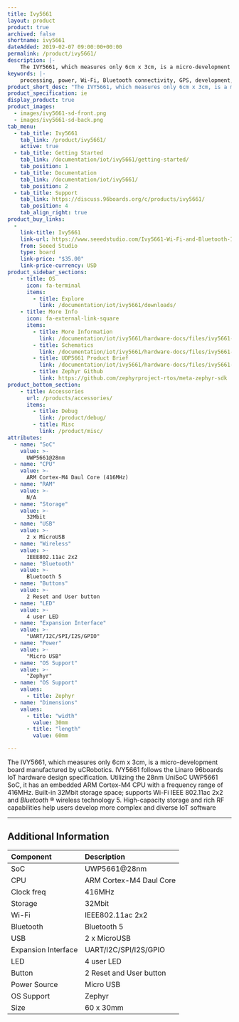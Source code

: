 ```yaml
---
title: Ivy5661
layout: product
product: true
archived: false
shortname: ivy5661
dateAdded: 2019-02-07 09:00:00+00:00
permalink: /product/ivy5661/
description: |-
    The IVY5661, which measures only 6cm x 3cm, is a micro-development board manufactured by uCRobotics. IVY5661 follows the Linaro 96boards IoT hardware design specification. Utilizing the 28nm UniSoC UWP5661 SoC, it has an embedded ARM Cortex-M4 CPU with a frequency range of 416MHz. Built-in 32Mbit storage space; supports Wi-Fi IEEE 802.11ac 2x2 and Bluetooth 5. High-capacity storage and rich RF capabilities help users develop more complex and diverse IoT software
keywords: |-
    processing, power, Wi-Fi, Bluetooth connectivity, GPS, development, board, mid-tier, xilinx, fpga, processor, low cost, Product, Development, Platform, bitmain, sophon, edge, RAK5205, wistrio, rakwireless, wireless, rak, ucrobotics, unisoc, ivy5661, iot
product_short_desc: "The IVY5661, which measures only 6cm x 3cm, is a micro-development board manufactured by uCRobotics."
product_specification: ie
display_product: true
product_images:
  - images/ivy5661-sd-front.png
  - images/ivy5661-sd-back.png
tab_menu:
  - tab_title: Ivy5661
    tab_link: /product/ivy5661/
    active: true
  - tab_title: Getting Started
    tab_link: /documentation/iot/ivy5661/getting-started/
    tab_position: 1
  - tab_title: Documentation
    tab_link: /documentation/iot/ivy5661/
    tab_position: 2
  - tab_title: Support
    tab_link: https://discuss.96boards.org/c/products/ivy5661/
    tab_position: 4
    tab_align_right: true
product_buy_links:
  -
    link-title: Ivy5661
    link-url: https://www.seeedstudio.com/Ivy5661-Wi-Fi-and-Bluetooth-IoT-Solution-SoC-SPRD-UWP5661-Cortex-M4-p-2867.html
    from: Seeed Studio
    type: board
    link-price: "$35.00"
    link-price-currency: USD
product_sidebar_sections:
    - title: OS
      icon: fa-terminal
      items:
        - title: Explore
          link: /documentation/iot/ivy5661/downloads/
    - title: More Info
      icon: fa-external-link-square
      items:
        - title: More Information
          link: /documentation/iot/ivy5661/hardware-docs/files/ivy5661-product-brief.pdf
        - title: Schematics
          link: /documentation/iot/ivy5661/hardware-docs/files/ivy5661-schematics.pdf
        - title: UDP5661 Product Brief
          link: /documentation/iot/ivy5661/hardware-docs/files/ivy5661-product-brief.pdf
        - title: Zephyr Github
          link: https://github.com/zephyrproject-rtos/meta-zephyr-sdk
product_bottom_section:
    - title: Accessories
      url: /products/accessories/
      items:
        - title: Debug
          link: /product/debug/
        - title: Misc
          link: /product/misc/
attributes:
  - name: "SoC"
    value: >-
      UWP5661@28nm
  - name: "CPU"
    value: >-
      ARM Cortex-M4 Daul Core (416MHz)
  - name: "RAM"
    value: >-
      N/A
  - name: "Storage"
    value: >-
      32Mbit
  - name: "USB"
    value: >-
      2 x MicroUSB
  - name: "Wireless"
    value: >-
      IEEE802.11ac 2x2
  - name: "Bluetooth"
    value: >-
      Bluetooth 5
  - name: "Buttons"
    value: >-
      2 Reset and User button
  - name: "LED"
    value: >-
      4 user LED
  - name: "Expansion Interface"
    value: >-
      "UART/I2C/SPI/I2S/GPIO"
  - name: "Power"
    value: >-
      "Micro USB"
  - name: "OS Support"
    value: >-
      "Zephyr"
  - name: "OS Support"
    values:
      - title: Zephyr
  - name: "Dimensions"
    values:
      - title: "width"
        value: 30mm
      - title: "length"
        value: 60mm

---
```


The IVY5661, which measures only 6cm x 3cm, is a micro-development board manufactured by
uCRobotics. IVY5661 follows the Linaro 96boards IoT hardware design specification. Utilizing
the 28nm UniSoC UWP5661 SoC, it has an embedded ARM Cortex-M4 CPU with a frequency
range of 416MHz. Built-in 32Mbit storage space; supports Wi-Fi IEEE 802.11ac 2x2 and
_Bluetooth_ ® wireless technology 5. High-capacity storage and rich RF capabilities help users develop more complex
and diverse IoT software

***

## Additional Information

|   Component          |   Description                                                                                    |
|:---------------------|:-------------------------------------------------------------------------------------------------|
| SoC                  | UWP5661@28nm                                                                                     |
| CPU                  | ARM Cortex-M4 Daul Core                                                                          |
| Clock freq           | 416MHz                                                                                           |
| Storage              | 32Mbit                                                                                           |
| Wi-Fi                | IEEE802.11ac 2x2                                                                                 |
| Bluetooth            | Bluetooth 5                                                                                      |
| USB                  | 2 x MicroUSB                                                                                     |
| Expansion Interface  | UART/I2C/SPI/I2S/GPIO                                                                            |
| LED                  | 4 user LED                                                                                       |
| Button               | 2 Reset and User button                                                                          |
| Power Source         | Micro USB                                                                                        |
| OS Support           | Zephyr                                                                                           |
| Size                 | 60 x 30mm                                                                                        |
